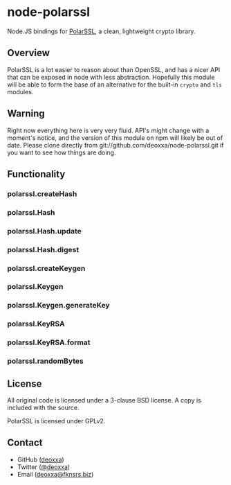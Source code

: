 node-polarssl
=============

Node.JS bindings for [PolarSSL](https://polarssl.org/), a clean, lightweight
crypto library.

Overview
--------

PolarSSL is a lot easier to reason about than OpenSSL, and has a nicer API that
can be exposed in node with less abstraction. Hopefully this module will be able
to form the base of an alternative for the built-in `crypto` and `tls` modules.

Warning
-------

Right now everything here is very very fluid. API's might change with a moment's
notice, and the version of this module on npm will likely be out of date. Please
clone directly from git://github.com/deoxxa/node-polarssl.git if you want to see
how things are doing.

Functionality
-------------

### polarssl.createHash

### polarssl.Hash

### polarssl.Hash.update

### polarssl.Hash.digest

### polarssl.createKeygen

### polarssl.Keygen

### polarssl.Keygen.generateKey

### polarssl.KeyRSA

### polarssl.KeyRSA.format

### polarssl.randomBytes

License
-------

All original code is licensed under a 3-clause BSD license. A copy is included
with the source.

PolarSSL is licensed under GPLv2.

Contact
-------

* GitHub ([deoxxa](http://github.com/deoxxa))
* Twitter ([@deoxxa](http://twitter.com/deoxxa))
* Email ([deoxxa@fknsrs.biz](mailto:deoxxa@fknsrs.biz))
